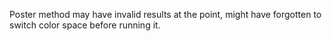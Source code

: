 Poster method may have invalid results at the point, might have forgotten to switch color space before running it.

